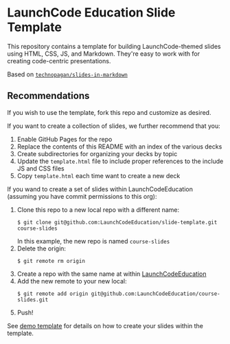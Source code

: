 # LaunchCode Education Slide Template

This repository contains a template for building LaunchCode-themed slides using HTML, CSS, JS, and Markdown. They're easy to work with for creating code-centric presentations.

Based on [`technopagan/slides-in-markdown`](https://github.com/technopagan/slides-in-markdown)

## Recommendations

If you wish to use the template, fork this repo and customize as desired.

If you want to create a collection of slides, we further recommend that you:

1. Enable GitHub Pages for the repo
2. Replace the contents of this README with an index of the various decks
3. Create subdirectories for organizing your decks by topic
4. Update the `template.html` file to include proper references to the include JS and CSS files
5. Copy `template.html` each time want to create a new deck

If you wand to create a set of slides within LaunchCodeEducation (assuming you have commit permissions to this org):

1. Clone this repo to a new local repo with a different name:
    ```nohighlight
    $ git clone git@github.com:LaunchCodeEducation/slide-template.git course-slides
    ```
    In this example, the new repo is named `course-slides`
1. Delete the origin:
    ```nohighlight
    $ git remote rm origin
    ```
1. Create a repo with the same name at within [LaunchCodeEducation](https://github.com/LaunchCodeEducation)
1. Add the new remote to your new local:
    ```nohighlight
    $ git remote add origin git@github.com:LaunchCodeEducation/course-slides.git
    ```
1. Push!

See [demo template](template.html) for details on how to create your slides within the template.
